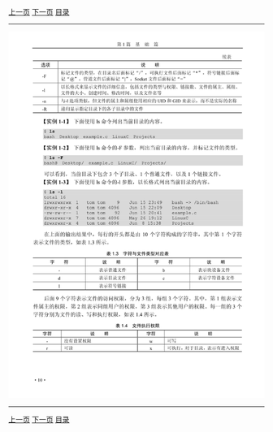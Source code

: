 [上一页](022.md) [下一页](024.md) [目录](../README.md)

***

![023](../images/023.png)

***

[上一页](022.md) [下一页](024.md) [目录](../README.md)
